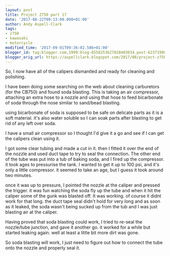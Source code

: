 ```yaml
---
layout: post
title: Project Z750 part 17
date: '2017-08-22T09:13:00.000+01:00'
author: Andy Aspell-Clark
tags:
- z750
- kawasaki
- motorcycle
modified_time: '2017-09-01T09:36:02.586+01:00'
blogger_id: tag:blogger.com,1999:blog-8558253627828403034.post-623719002659341401
blogger_orig_url: https://aspellclark.blogspot.com/2017/08/project-z750-part-17.html
---
```


So, I now have all of the calipers dismantled and ready for cleaning and polishing.

I have been doing some searching on the web about cleaning carburetors (for the CB750) and found soda blasting. This is taking an air compressor, attaching an extra hose to a nozzle and using that hose to feed bicarbonate of soda through the nose similar to sand/bead blasting.

using bicarbonate of soda is supposed to be safe on delicate parts as it is a soft material. it's also water soluble so I can soak parts after blasting to get rid of any left over soda.

I have a small air compressor so I thought I'd give it a go and see if I can get the calipers clean using it.

I got some clear tubing and made a cut in it. then I fitted it over the end of the nozzle and used duct tape to try to seal the connection. The other end of the tube was put into a tub of baking soda, and I fired up the compressor. it took ages to pressurise the tank. I wanted to get it up to 100 psi, and it's only a little compressor. it seemed to take an age, but I guess it took around two minutes.

once it was up to pressure, I pointed the nozzle at the caliper and pressed the trigger. it was fun watching the soda fly up the tube and when it hit the caliper some of the gunk was blasted off. It was working. of course it didnt work for that long. the duct tape seal didn't hold for very long and as soon as it leaked, the soda wasn't being sucked up from the tub and I was just blasting air at the caliper.

Having proved that soda blasting could work, I tried to re-seal the nozzle/tube junction, and gave it another go. it worked for a while but started leaking again. well at least a little bit more dirt was gone.

So soda blasting will work, I just need to figure out how to connect the tube onto the nozzle and properly seal it.

